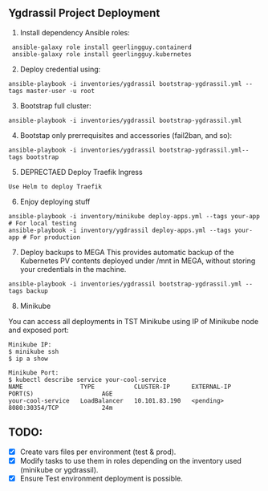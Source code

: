 ## Ygdrassil Project Deployment

1. Install dependency Ansible roles:
```
 ansible-galaxy role install geerlingguy.containerd
 ansible-galaxy role install geerlingguy.kubernetes
```

2. Deploy credential using:
```
ansible-playbook -i inventories/ygdrassil bootstrap-ygdrassil.yml --tags master-user -u root
```

3. Bootstrap full cluster:
```
ansible-playbook -i inventories/ygdrassil bootstrap-ygdrassil.yml
```

4. Bootstap only prerrequisites and accessories (fail2ban, and so):
```
ansible-playbook -i inventories/ygdrassil bootstrap-ygdrassil.yml--tags bootstrap
```

5. DEPRECTAED Deploy Traefik Ingress
```
Use Helm to deploy Traefik
```

6. Enjoy deploying stuff
```
ansible-playbook -i inventory/minikube deploy-apps.yml --tags your-app # For local testing
ansible-playbook -i inventory/ygdrassil deploy-apps.yml --tags your-app # For production
```

7. Deploy backups to MEGA
This provides automatic backup of the Kubernetes PV contents deployed under /mnt in MEGA, without storing 
your credentials in the machine.
```
ansible-playbook -i inventories/ygdrassil bootstrap-ygdrassil.yml --tags backup
```

8. Minikube

You can access all deployments in TST Minikube using IP of Minikube node and exposed port:

```
Minikube IP:
$ minikube ssh
$ ip a show

Minikube Port:
$ kubectl describe service your-cool-service
NAME                TYPE           CLUSTER-IP      EXTERNAL-IP      PORT(S)                   AGE
your-cool-service   LoadBalancer   10.101.83.190   <pending>        8080:30354/TCP            24m

```

## TODO:

- [x] Create vars files per environment (test & prod).
- [x] Modify tasks to use them in roles depending on the inventory used (minikube or ygdrassil).
- [x] Ensure Test environment deployment is possible.
